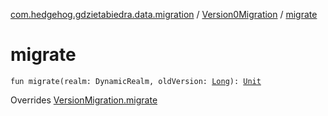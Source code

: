 [com.hedgehog.gdzietabiedra.data.migration](../index.md) / [Version0Migration](index.md) / [migrate](./migrate.md)

# migrate

`fun migrate(realm: DynamicRealm, oldVersion: `[`Long`](https://kotlinlang.org/api/latest/jvm/stdlib/kotlin/-long/index.html)`): `[`Unit`](https://kotlinlang.org/api/latest/jvm/stdlib/kotlin/-unit/index.html)

Overrides [VersionMigration.migrate](../-version-migration/migrate.md)

